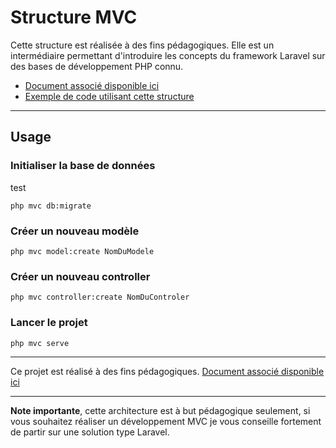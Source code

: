 # Structure MVC

Cette structure est réalisée à des fins pédagogiques. Elle est un intermédiaire permettant d'introduire les concepts du
framework Laravel sur des bases de développement PHP connu.

- [Document associé disponible ici](https://cours.brosseau.ovh/tp/php/mvc/tp1.html)
- [Exemple de code utilisant cette structure](https://github.com/c4software/bts-sio/blob/master/.vuepress/public/demo/php/greta-tv/refactor-structure-mvc.zip?raw=true)

---

## Usage

### Initialiser la base de données

test

```shell
php mvc db:migrate
```

### Créer un nouveau modèle

```shell
php mvc model:create NomDuModele
```

### Créer un nouveau controller

```shell
php mvc controller:create NomDuControler
```

### Lancer le projet

```shell
php mvc serve
```

---

Ce projet est réalisé à des fins pédagogiques. [Document associé disponible ici](https://cours.brosseau.ovh/tp/php/mvc/tp1.html)

---

**Note importante**, cette architecture est à but pédagogique seulement, si vous souhaitez réaliser un développement MVC je vous conseille fortement de partir sur une solution type Laravel.